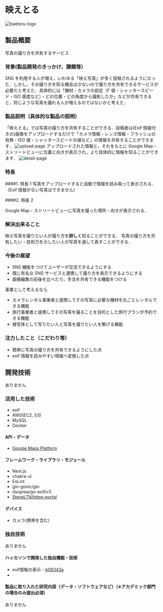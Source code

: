 # 映えとる

![baetoru-logo](https://baetoru-public.s3.ap-northeast-1.amazonaws.com/baetoru-logo.png)

## 製品概要

写真の撮り方を共有するサービス

### 背景(製品開発のきっかけ、課題等）

SNS を利用する人が増え，いわゆる「映え写真」が多く投稿されるようになった．しかし，その撮り方を知る機会は少ないので撮り方を共有できるサービスが必要だと考えた．具体的には「機材・カメラの設定（F 値・シャッタースピード・ISO 感度など）・どの位置・どの角度から撮影したか」などが共有できると，同じような写真を撮れる人が増えるのではないかと考えた．

### 製品説明（具体的な製品の説明）

「映えとる」では写真の撮り方を共有することができる．投稿者は(Exif 情報付きの)画像をアップロードするだけで「カメラ情報・レンズ情報・フラッシュの有無・ISO 値・シャッタースピードの値など」の情報を共有することができます．
![upload-page](https%3A%2F%2Fbaetoru-public.s3.ap-northeast-1.amazonaws.com%2Fcf4323d7-7c2d-4847-aa7f-f07ab69745e6-upload-page.jpg)
アップロードされた情報と，それをもとに Google Map・ストリートビューに位置と向きが表示され，より具体的に情報を知ることができます．
![detail-page](https%3A%2F%2Fbaetoru-public.s3.ap-northeast-1.amazonaws.com%2F03d8f29f-f2f2-44e0-9491-f652d02f5a25-%2525E3%252582%2525B9%2525E3%252582%2525AF%2525E3%252583%2525AA%2525E3%252583%2525BC%2525E3%252583%2525B3%2525E3%252582%2525B7%2525E3%252583%2525A7%2525E3%252583%252583%2525E3%252583%252588%252B2021-10-30%252B0.01.05.jpg)

### 特長

####1. 特長 1
写真をアップロードすると自動で情報を読み取って表示される．（Exif 情報がない写真はできません）

####2. 特長 2

Google Map・ストリートビューに写真を撮った場所・向きが表示される．

### 解決出来ること

映え写真を撮りたい人が撮り方を**詳しく**知ることができる．
写真の撮り方を共有したい・技術力を示したい人が写真を通して表すことができる．

### 今後の展望

- SNS 機能をつけてユーザーが交流できるようにする
- 既に有名な SNS サービスと連携して撮り方を表示できるようにする
- 画像編集の前後を比べたり，手法を共有できる機能をつける

事業として考えるなら

- カメラレンタル事業者と提携してその写真に必要な機材を丸ごとレンタルできる機能
- 旅行事業者と提携してその写真を撮ることを目的とした旅行プランが予約できる機能
- 被写体として写りたい人と写真を撮りたい人を繋げる機能

### 注力したこと（こだわり等）

- 簡単に写真の撮り方を共有できるようにした点
- exif 情報を読みやすい情報へ変換した点

## 開発技術

ありません

### 活用した技術

- exif
- AWS(EC2, S3)
- MySQL
- Docker

#### API・データ

- [Google Maps Platform](https://developers.google.com/maps?hl=ja)

#### フレームワーク・ライブラリ・モジュール

- Next.js
- chakra-ui
- EsLint
- gin-gonic/gin
- dsoprea/go-exif/v3
- [SteveLTN/https-portal](https://github.com/SteveLTN/https-portal)

#### デバイス

- カメラ(携帯を含む)

### 独自技術

ありません

#### ハッカソンで開発した独自機能・技術

- exif情報の表示 - [b06343a](https://github.com/jphacks/F_2111/commit/b06343aa07419cf7574f5bdcf6baa49338de93fe)
- 

#### 製品に取り入れた研究内容（データ・ソフトウェアなど）（※アカデミック部門の場合のみ提出必須）

ありません

